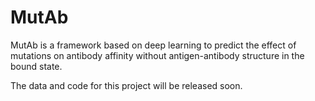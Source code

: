 # MutAb
MutAb is a framework based on deep learning to predict the effect of mutations on antibody affinity without antigen-antibody structure in the bound state.

The data and code for this project will be released soon.
